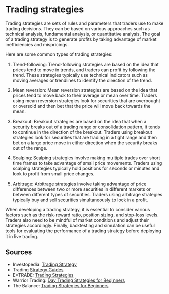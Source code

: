 # Trading strategies

Trading strategies are sets of rules and parameters that traders use to make trading decisions. They can be based on various approaches such as technical analysis, fundamental analysis, or quantitative analysis. The goal of a trading strategy is to generate profits by taking advantage of market inefficiencies and mispricings.

Here are some common types of trading strategies:

1. Trend-following: Trend-following strategies are based on the idea that prices tend to move in trends, and traders can profit by following the trend. These strategies typically use technical indicators such as moving averages or trendlines to identify the direction of the trend.

2. Mean reversion: Mean reversion strategies are based on the idea that prices tend to move back to their average or mean over time. Traders using mean reversion strategies look for securities that are overbought or oversold and then bet that the price will move back towards the mean.

3. Breakout: Breakout strategies are based on the idea that when a security breaks out of a trading range or consolidation pattern, it tends to continue in the direction of the breakout. Traders using breakout strategies look for securities that are trading in a tight range and then bet on a large price move in either direction when the security breaks out of the range.

4. Scalping: Scalping strategies involve making multiple trades over short time frames to take advantage of small price movements. Traders using scalping strategies typically hold positions for seconds or minutes and look to profit from small price changes.

5. Arbitrage: Arbitrage strategies involve taking advantage of price differences between two or more securities in different markets or between different types of securities. Traders using arbitrage strategies typically buy and sell securities simultaneously to lock in a profit.

When developing a trading strategy, it is essential to consider various factors such as the risk-reward ratio, position sizing, and stop-loss levels. Traders also need to be mindful of market conditions and adjust their strategies accordingly. Finally, backtesting and simulation can be useful tools for evaluating the performance of a trading strategy before deploying it in live trading.

## Sources

- Investopedia: [Trading Strategy](https://www.investopedia.com/terms/t/trading-strategy.asp)
- Trading [Strategy Guides](https://tradingstrategyguides.com/)
- E*TRADE: [Trading Strategies](https://www.etrade.com/knowledge/education/trading-strategy)
- Warrior Trading: [Day Trading Strategies for Beginners](https://www.warriortrading.com/day-trading-strategies-beginners/)
- The Balance: [Trading Strategies for Beginners](https://www.thebalance.com/trading-strategies-for-beginners-4161422)